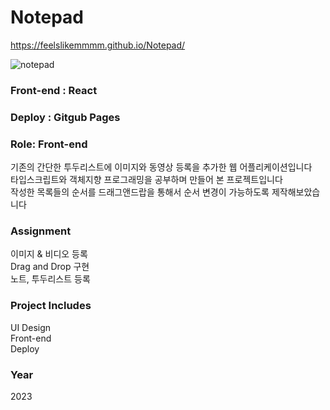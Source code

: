 # Notepad
https://feelslikemmmm.github.io/Notepad/

![notepad](https://github.com/feelslikemmmm/Notepad/assets/67893516/db913185-1a9b-46b7-812f-f28bdd1376ff)

### Front-end : React
### Deploy : Gitgub Pages
### Role: Front-end

기존의 간단한 투두리스트에 이미지와 동영상 등록을 추가한 웹 어플리케이션입니다<br/>
타입스크립트와 객체지향 프로그래밍을 공부하며 만들어 본 프로젝트입니다<br/>
작성한 목록들의 순서를 드래그앤드랍을 통해서 순서 변경이 가능하도록 제작해보았습니다<br/>

### Assignment
이미지 & 비디오 등록<br/>
Drag and Drop 구현<br/>
노트, 투두리스트 등록<br/>

### Project Includes
UI Design <br/>
Front-end <br/>
Deploy <br/>
### Year
2023


